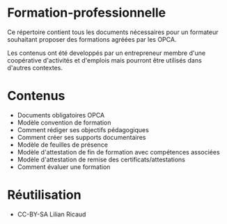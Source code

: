 # Formation-professionnelle

Ce répertoire contient tous les documents nécessaires pour un formateur souhaitant proposer des formations agréées par les OPCA.

Les contenus ont été developpés par un entrepreneur membre d'une coopérative d'activités et d'emplois mais pourront être utilisés dans d'autres contextes.


# Contenus

- Documents obligatoires OPCA
- Modèle convention de formation
- Comment rédiger ses objectifs pédagogiques
- Comment créer ses supports documentaires
- Modèle de feuilles de présence
- Modèle d'attestation de fin de formation avec compétences associées 
- Modèle d'attestation de remise des certificats/attestations
- Comment évaluer une formation

# Réutilisation 
- CC-BY-SA Lilian Ricaud

